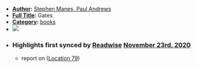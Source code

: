 - **[Author](<Author.md>):** [Stephen Manes, Paul Andrews](<Stephen Manes, Paul Andrews.md>)
- **[Full Title](<Full Title.md>):** Gates
- **[Category](<Category.md>):** [books](<books.md>)
- ![](https://images-na.ssl-images-amazon.com/images/I/51wAVG4hN3L._SL200_.jpg)
- ### Highlights first synced by [Readwise](<Readwise.md>) [November 23rd, 2020](<November 23rd, 2020.md>)
    - report on ([Location 79](https://readwise.io/to_kindle?action=open&asin=B00CB14A1Q&location=79))
